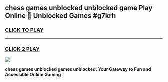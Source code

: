 
## chess games unblocked unblocked game Play Online 👋 Unblocked Games #g7krh
<h3>
<a href="https://premium.freeplayer.one?title=chess_games_unblocked&ref=21F">CLICK TO PLAY</a></h3>
<hr>

<h3>
<a href="https://premium.freeplayer.one?title=chess_games_unblocked&ref=21F">CLICK 2 PLAY</a>
  
</h3>

<a href="https://premium.freeplayer.one?title=chess_games_unblocked&ref=21F/"><img src="https://clearcache.store/games.png"></a>


**chess games unblocked games unblocked: Your Gateway to Fun and Accessible Online Gaming**
